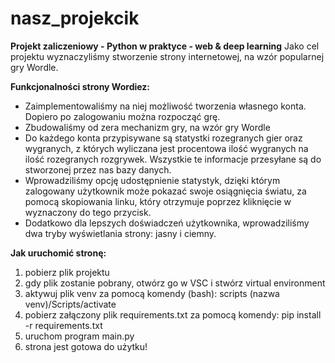 ﻿# nasz_projekcik
**Projekt zaliczeniowy - Python w praktyce - web & deep learning**
Jako cel projektu wyznaczyliśmy stworzenie strony internetowej, na wzór popularnej gry Wordle.

**Funkcjonalności strony Wordiez:**
- Zaimplementowaliśmy na niej możliwość tworzenia własnego konta. Dopiero po zalogowaniu można rozpocząć grę.
- Zbudowaliśmy od zera mechanizm gry, na wzór gry Wordle
- Do każdego konta przypisywane są statystki rozegranych gier oraz wygranych, z których wyliczana jest procentowa ilość wygranych na ilość rozegranych rozgrywek. Wszystkie te informacje przesyłane są do stworzonej przez nas bazy danych.
- Wprowadziliśmy opcję udostępnienie statystyk, dzięki którym zalogowany użytkownik może pokazać swoje osiągnięcia światu, za pomocą skopiowania linku, który otrzymuje poprzez kliknięcie w wyznaczony do tego przycisk.
- Dodatkowo dla lepszych doświadczeń użytkownika, wprowadziliśmy dwa tryby wyświetlania strony: jasny i ciemny.

**Jak uruchomić stronę:**
1. pobierz plik projektu
2. gdy plik zostanie pobrany, otwórz go w VSC i stwórz virtual environment
3. aktywuj plik venv za pomocą komendy (bash):
        scripts (nazwa venv)/Scripts/activate
5. pobierz załączony plik requirements.txt za pomocą komendy:
        pip install -r requirements.txt
6. uruchom program main.py
7. strona jest gotowa do użytku!




